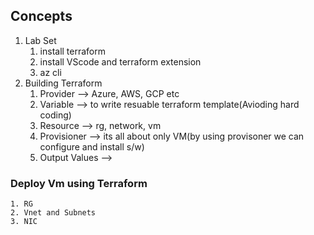 ## Concepts 
   1. Lab Set 
      1. install terraform 
      2. install VScode and terraform extension 
      3. az cli 
   2. Building Terraform 
      1. Provider  --> Azure, AWS, GCP etc
      2. Variable  --> to write resuable terraform template(Avioding hard coding)
      3. Resource  --> rg, network, vm
      4. Provisioner --> its all about only VM(by using provisoner we can configure and install s/w)
      5. Output Values --> 
### Deploy Vm using Terraform 
    1. RG
    2. Vnet and Subnets
    3. NIC 
    